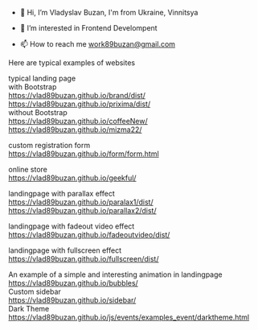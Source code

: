 - 👋 Hi, I’m Vladyslav Buzan, I'm from Ukraine, Vinnitsya
- 👀 I’m interested in Frontend Develompent

- 📫 How to reach me work89buzan@gmail.com

Here are typical examples of websites </br>

typical landing page  </br>
with Bootstrap</br>
https://vlad89buzan.github.io/brand/dist/</br>
https://vlad89buzan.github.io/prixima/dist/</br>
without Bootstrap</br>
https://vlad89buzan.github.io/coffeeNew/  </br>
https://vlad89buzan.github.io/mizma22/  </br>

custom registration form  </br>
https://vlad89buzan.github.io/form/form.html  </br>

online store  </br>
https://vlad89buzan.github.io/geekful/  </br>

landingpage with parallax effect</br>
https://vlad89buzan.github.io/paralax1/dist/
</br>
https://vlad89buzan.github.io/parallax2/dist/

landingpage with fadeout video effect</br>
https://vlad89buzan.github.io/fadeoutvideo/dist/
</br>

landingpage with fullscreen effect</br>
https://vlad89buzan.github.io/fullscreen/dist/
</br>

An example of a simple and interesting animation in landingpage  </br>
https://vlad89buzan.github.io/bubbles/  </br>
Custom sidebar  </br>
https://vlad89buzan.github.io/sidebar/  </br>
Dark Theme  </br>
https://vlad89buzan.github.io/js/events/examples_event/darktheme.html  </br>



